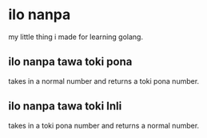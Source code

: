 # ilo nanpa

my little thing i made for learning golang.

## ilo nanpa tawa toki pona

takes in a normal number and returns a toki pona number.

## ilo nanpa tawa toki Inli

takes in a toki pona number and returns a normal number.
